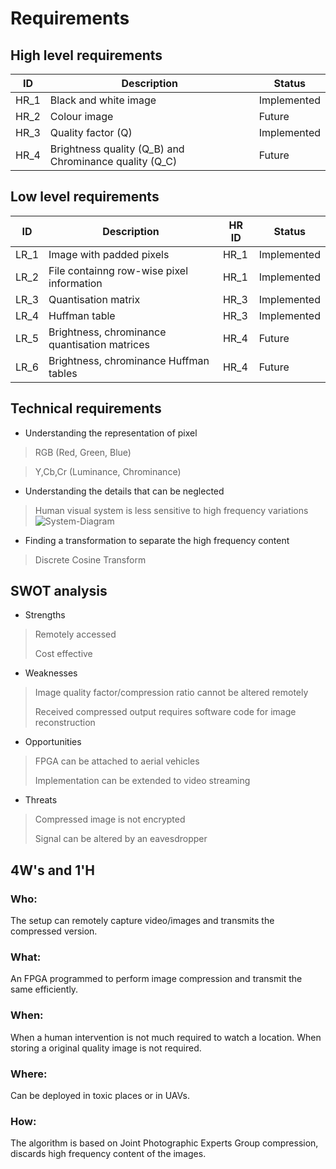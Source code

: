 # Requirements

## High level requirements
| ID | Description | Status |
| -- | ----------- | ------ |
| HR_1 | Black and white image | Implemented |
| HR_2 | Colour image | Future |
| HR_3 | Quality factor (Q) | Implemented |
| HR_4 | Brightness quality (Q_B) and Chrominance quality (Q_C) | Future |


## Low level requirements
| ID | Description | HR ID | Status |
| -- | ----------- | ----- | ------ |
| LR_1 | Image with padded pixels | HR_1 | Implemented |
| LR_2 | File containng row-wise pixel information | HR_1 | Implemented |
| LR_3 | Quantisation matrix | HR_3 | Implemented |
| LR_4 | Huffman table | HR_3 | Implemented |
| LR_5 | Brightness, chrominance quantisation matrices | HR_4 | Future |
| LR_6 | Brightness, chrominance Huffman tables | HR_4 | Future |


## Technical requirements
* Understanding the representation of pixel
> RGB (Red, Green, Blue)

> Y,Cb,Cr (Luminance, Chrominance)

* Understanding the details that can be neglected
> Human visual system is less sensitive to high frequency variations
![System-Diagram](https://github.com/A-Sathvik/LTTS_Mini_project/blob/main/Requirements/Frequency%20variation.JPG)

* Finding a transformation to separate the high frequency content
> Discrete Cosine Transform

## SWOT analysis
* Strengths
> Remotely accessed
>
> Cost effective

* Weaknesses
> Image quality factor/compression ratio cannot be altered remotely
> 
> Received compressed output requires software code for image reconstruction

* Opportunities
> FPGA can be attached to aerial vehicles
> 
> Implementation can be extended to video streaming

* Threats
> Compressed image is not encrypted
> 
> Signal can be altered by an eavesdropper

## 4W's and 1'H

### Who:
The setup can remotely capture video/images and transmits the compressed version.

### What:
An FPGA programmed to perform image compression and transmit the same efficiently.

### When:
When a human intervention is not much required to watch a location. When storing a original quality image is not required.

### Where:
Can be deployed in toxic places or in UAVs.

### How:
The algorithm is based on Joint Photographic Experts Group compression, discards high frequency content of the images. 


